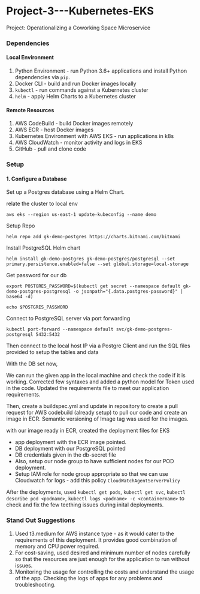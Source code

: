 # Project-3---Kubernetes-EKS
Project: Operationalizing a Coworking Space Microservice

### Dependencies
#### Local Environment
1. Python Environment - run Python 3.6+ applications and install Python dependencies via `pip`.
2. Docker CLI - build and run Docker images locally
3. `kubectl` - run commands against a Kubernetes cluster
4. `helm` - apply Helm Charts to a Kubernetes cluster

#### Remote Resources
1. AWS CodeBuild - build Docker images remotely
2. AWS ECR - host Docker images
3. Kubernetes Environment with AWS EKS - run applications in k8s
4. AWS CloudWatch - monitor activity and logs in EKS
5. GitHub - pull and clone code


### Setup
#### 1. Configure a Database
Set up a Postgres database using a Helm Chart.

relate the cluster to local env
```
aws eks --region us-east-1 update-kubeconfig --name demo
```
Setup Repo
```
helm repo add gk-demo-postgres https://charts.bitnami.com/bitnami
```
Install PostgreSQL Helm chart
```
helm install gk-demo-postgres gk-demo-postgres/postgresql --set primary.persistence.enabled=false --set global.storage=local-storage
```
Get password for our db
```
export POSTGRES_PASSWORD=$(kubectl get secret --namespace default gk-demo-postgres-postgresql -o jsonpath="{.data.postgres-password}" | base64 -d)

echo $POSTGRES_PASSWORD
```

Connect to PostgreSQL server via port forwarding
```
kubectl port-forward --namespace default svc/gk-demo-postgres-postgresql 5432:5432
```

Then connect to the local host IP via a Postgre Client and run the SQL files provided to setup the tables and data

With the DB set now, 

We can run the given app in the local machine and check the code if it is working. Corrected few syntaxes and added a python model for Token used in the code. 
Updated the requirements file to meet our application requirements.

Then, create a buildspec.yml and update in repository to create a pull request for AWS codebuild (already setup) to pull our code and create an image in ECR. Semantic versioning of Image tag was used for the images. 

with our image ready in ECR, created the deployment files for EKS 
  - app deployment with the ECR image pointed.
  - DB deployment with our PostgreSQL pointed
  - DB credentials given in the db-secret file
  - Also, setup our node group to have sufficient nodes for our POD deployment. 
  - Setup IAM role for node group appropriate so that we can use Cloudwatch for logs - add this policy `CloudWatchAgentServerPolicy`

After the deployments,
used `kubectl get pods`, `kubectl get svc`, `kubectl describe pod <podname>`, `kubectl logs <podname> -c <containername>` to check and fix the few teething issues during inital deployments. 

### Stand Out Suggestions
1.  Used t3.medium for AWS instance type - as it would cater to the requirements of this deployment. It provides good combination of memory and CPU power required. 
2.  For cost-saving, used desired and minimum number of nodes carefully so that the resources are just enough for the application to run without issues.
3.  Monitoring the usage for controlling the costs and understand the usage of the app. Checking the logs of apps for any problems and troubleshooting. 





